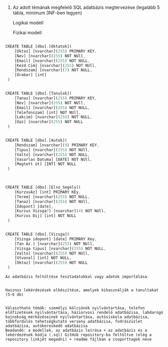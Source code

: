 1. Az adott témának megfelelő SQL adatbázis megtervezése (legalább 5 tábla, minimum 3NF-ben legyen)

    Logikai modell


    Fizikai modell
```js

CREATE TABLE [dbo].[Oktatok](
	[Oktaz] [nvarchar](255) PRIMARY KEY,
	[Nev] [nvarchar](255) NOT NUll, 
	[Email] [nvarchar](255) NOT NULL,
	[Kezd Cim] [nvarchar](255) NOT NUll, 
	[Rendszam] [nvarchar](7) NOT NULL,
	[Oraber] [int]
 )

```








```js

CREATE TABLE [dbo].[Tanulok](
	[Tanaz] [nvarchar](255) PRIMARY KEY,
	[Nev] [nvarchar](255) NOT NUll, 
	[Email] [nvarchar](255) NOT NULL,
	[Telefonszam] [int] NOT NUll, 
	[Lakcim] [nvarchar](255) NOT NULL,
	[Oaz] [nvarchar](255) NOT NULL
 )

```







```js

CREATE TABLE [dbo].[Autok](
	[Rendszam] [nvarchar](9) PRIMARY KEY,
	[Tipus] [nvarchar](255) NOT NUll, 
	[Valto] [nvarchar](255) NOT NULL,
	[Vasarlas Datuma] [DATE] NOT NUll, 
	[Megtett út] [INT] NOT NULL
 )
 
```










```js

CREATE TABLE [dbo].[Elso_Segely](
  	[KurzusAz] [int] PRIMARY KEy,
	[Terem] [nvarchar](255) NOT NULL,
	[Tanaz] [nvarchar](255) NOT NUll, 
	[Idopont] [date],
	[Kurzus Vizsga?] [nvarchar](4) NOT NUll, 
	[Kurzus Dij] [int] NOT NULL
 )

```





```js

CREATE TABLE [dbo].[Vizsga](
	[Vizsga idopont] [date] PRIMARY Key,
	[Tan Az.] [nvarchar](255) NOT NUll, 
	[Vizsga tipus] [nvarchar](255) NOT NULL,
	[Valto] [nvarchar](255) NOT NUll, 
	[Utvonal] [int] NOT NULL,
	[Oktaz] [nvarchar](255) NOT NULL
 )

```


    Az adatbázis feltöltése tesztadatokkal vagy adatok importálása


    Hasznos lekérdezések elkészítése, amelyek kihasználják a tanultakat (5-6 db)


    Választható témák: személyi kölcsönök nyilvántartása, telefon előfizetések nyilvántartása, háziorvosi rendelő adatbázisa, labdarúgó bajnokság mérkőzéseinek nyilvántartása, autósiskola adatbázisa, többfordulós tehetségkutató verseny adatbázisa, fodrászüzlet adatbázisa, autókereskedő adatbázisa
    Beadandó: a modellek, az adatbázis leírása + az adatbázis és a lekérdezések kódja (.sql) GitHub repository-ba feltöltve (elég a repository linkjét megadni) + readme fájlban a csoporttagok neve